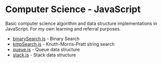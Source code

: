 # Computer Science - JavaScript

Basic computer science algorithm and data structure implementations in JavaScript. For my own learning and referral purposes.

- [binarySearch.js](./binarySearch.js) - Binary Search
- [kmpSearch.js](./kmpSearch.js) - Knuth-Morris-Pratt string search
- [queue.js](./queue.js) - Queue data structure
- [stack.js](./stack.js) - Stack data structure
